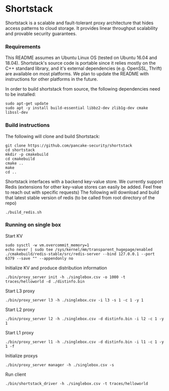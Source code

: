 # Shortstack

Shortstack is a scalable and fault-tolerant proxy architecture that hides access patterns to cloud storage. It provides linear throughput scalability and provable security guarantees.   

### Requirements

This README assumes an Ubuntu Linux OS (tested on Ubuntu 16.04 and 18.04). Shortstack's source code is portable since it relies mostly on the C++ standard library, and it's external dependencies (e.g. OpenSSL, Thrift) are available on most platforms. We plan to update the README with instructions for other platforms in the future.

In order to build shortstack from source, the following dependencies need to be installed:

```
sudo apt-get update
sudo apt -y install build-essential libbz2-dev zlib1g-dev cmake libssl-dev
```


### Build instructions

The following will clone and build Shortstack:

```
git clone https://github.com/pancake-security/shortstack
cd shortstack
mkdir -p cmakebuild
cd cmakebuild
cmake ..
make
cd ..
```

Shortstack interfaces with a backend key-value store. We currently support Redis (extensions for other key-value stores can easily be added. Feel free to reach out with specific requests) 
The following will download and build that latest stable version of redis (to be called from root directory of the repo)

```
./build_redis.sh
```

### Running on single box

Start KV

```
sudo sysctl -w vm.overcommit_memory=1
echo never | sudo tee /sys/kernel/mm/transparent_hugepage/enabled
./cmakebuild/redis-stable/src/redis-server --bind 127.0.0.1 --port 6379 --save "" --appendonly no
```

Initialize KV and produce distribution information

```
./bin/proxy_server init -h ./singlebox.csv -o 1000 -t traces/helloworld -d ./distinfo.bin
```

Start L3 proxy

```
./bin/proxy_server l3 -h ./singlebox.csv -i l3 -s 1 -c 1 -y 1
```

Start L2 proxy

```
./bin/proxy_server l2 -h ./singlebox.csv -d distinfo.bin -i l2 -c 1 -y 1
```

Start L1 proxy

```
./bin/proxy_server l1 -h ./singlebox.csv -d distinfo.bin -i l1 -c 1 -y 1 -f
```

Initialize proxys

```
./bin/proxy_server manager -h ./singlebox.csv -s
```

Run client

```
./bin/shortstack_driver -h ./singlebox.csv -t traces/helloworld
```






